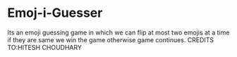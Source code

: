 # Emoj-i-Guesser
Its an emoji guessing game in which we can flip at most two emojis at a time if they are same we win the game otherwise game continues.
CREDITS TO:HITESH CHOUDHARY 
